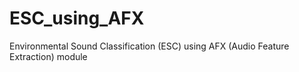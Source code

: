 # ESC_using_AFX
Environmental Sound Classification (ESC) using AFX (Audio Feature Extraction) module
